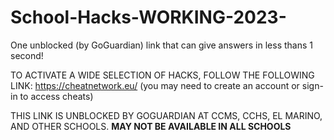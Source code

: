 # School-Hacks-WORKING-2023-
One unblocked (by GoGuardian) link that can give answers in less thans 1 second!  


TO ACTIVATE A WIDE SELECTION OF HACKS, FOLLOW THE FOLLOWING LINK: https://cheatnetwork.eu/
(you may need to create an account or sign-in to access cheats)

THIS LINK IS UNBLOCKED BY GOGUARDIAN AT CCMS, CCHS, EL MARINO, AND OTHER SCHOOLS.  **MAY NOT BE AVAILABLE IN ALL SCHOOLS**
